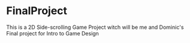 # FinalProject
This is a 2D Side-scrolling Game Project witch will be me and Dominic's Final project for Intro to Game Design
